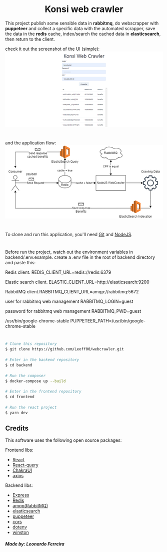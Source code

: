 <h1 align="center">
 Konsi web crawler
</h1>

This project publish some sensible data in **rabbitmq**, do webscrapper with **puppeteer** and collect a specific data with the automated scrapper, save the data in the **redis** cache, index/search the cached data in **elasticsearch**, then return to the client.

check it out the screenshot of the UI (simple):
<img src="./.github/img/screenshot.png" alt="screenshot" />

#

and the application flow:
<img src="./.github/docs/flow.png" alt="application flow" />

#

To clone and run this application, you'll need [Git](https://git-scm.com) and [NodeJS](https://nodejs.org/en/download).

#

Before run the project, watch out the environment variables in backend/.env.example. create a .env file in the root of backend directory and paste this:

Redis client.
REDIS_CLIENT_URL=redis://redis:6379

Elastic search client.
ELASTIC_CLIENT_URL=http://elasticsearch:9200

RabbitMQ client.RABBITMQ_CLIENT_URL=amqp://rabbitmq:5672

user for rabbitmq web management
RABBITMQ_LOGIN=guest

password for rabbitmq web management
RABBITMQ_PWD=guest

/usr/bin/google-chrome-stable
PUPPETEER_PATH=/usr/bin/google-chrome-stable

#

```bash
# Clone this repository
$ git clone https://github.com/Leoff00/webcrawler.git

# Enter in the backend repository
$ cd backend

# Run the composer
$ docker-compose up --build

# Enter in the frontend repository
$ cd frontend

# Run the react project
$ yarn dev
```

## Credits

This software uses the following open source packages:

Frontend libs:

- [React](https://react.dev/)
- [React-query](https://tanstack.com/query/v4/docs/react/overview)
- [ChakraUI](https://chakra-ui.com/getting-started)
- [axios](https://axios-http.com/)

Backend libs:

- [Express](https://expressjs.com/pt-br/)
- [Redis](https://redis.io/docs/clients/nodejs/)
- [amqp(RabbitMQ)](https://www.rabbitmq.com/tutorials/tutorial-one-javascript.html)
- [elasticsearch](https://www.elastic.co/guide/en/elasticsearch/client/javascript-api/current/index.html)
- [puppeteer](https://pptr.dev/)
- [cors](https://expressjs.com/en/resources/middleware/cors.html)
- [dotenv](https://www.npmjs.com/package/dotenv)
- [winston](https://github.com/winstonjs/winston)

##### Made by: Leonardo Ferreira
